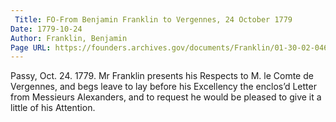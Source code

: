 ```yaml
---
 Title: FO-From Benjamin Franklin to Vergennes, 24 October 1779
Date: 1779-10-24
Author: Franklin, Benjamin
Page URL: https://founders.archives.gov/documents/Franklin/01-30-02-0462
---
```


Passy, Oct. 24. 1779.
Mr Franklin presents his Respects to M. le Comte de Vergennes, and begs leave to lay before his Excellency the enclos’d Letter from Messieurs Alexanders, and to request he would be pleased to give it a little of his Attention.

